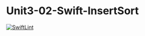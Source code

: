 # Unit3-02-Swift-InsertSort
[![SwiftLint](https://github.com/ICS4U-Programming-NoahS/Unit3-02-Swift-InsertSort/workflows/SwiftLint/badge.svg)](https://github.com/ICS4U-Programming-NoahS/Unit3-02-Swift-InsertSort/actions)
